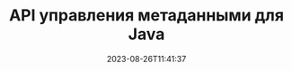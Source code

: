---
############################# Static ############################
layout: "product"
date: 2023-08-26T11:41:37
draft: false

product: "Metadata"
product_tag: "metadata"
platform: "Java"
platform_tag: "java"

############################# Head ############################
head_title: "API метаданных Java — просмотр, чтение, экспорт, редактирование, удаление метаданных документа"
head_description: "API метаданных Java для просмотра, чтения, редактирования, анализа, поиска, удаления, сравнения и экспорта метаданных документов PDF, Word, Excel, PPTX, Outlook, Visio, аудио, видео и изображений."

############################# Header ############################
title: "API управления метаданными для Java"
description: "Разрабатывайте приложения Java для создания, просмотра, доступа, обновления, удаления, поиска, сравнения, замены и экспорта метаданных популярных форматов документов и изображений."
button:
    enable: true

############################# SubMenu ############################
submenu:
    enable: true
    
    left:
        img_alt: "GroupDocs.Metadata for Java"
        image: "https://www.groupdocs.cloud/templates/groupdocs/images/product-logos/groupdocs-metadata-java.png"
        product: "GroupDocs.Metadata"
        platform: "Java"
        
    middle:
        button:
            # button loop
            - link: "#overview"
              text: "Обзор"

            # button loop
            - link: "#features"
              text: "Функции"

            # button loop
            - link: "#support"
              text: "Поддерживать"

            # button loop
            - link: "https://products.groupdocs.app/metadata"
              text: "Живая демонстрация"

            # button loop
            - link: "https://purchase.groupdocs.com/pricing/metadata/java"
              text: "Цены"

    right:
        link_download: "https://downloads.groupdocs.com/metadata"
        link_learn: "https://docs.groupdocs.com/metadata/java/"
        link_buy: "https://purchase.groupdocs.com"

############################# Overview ############################
overview:
    enable: true
    content: |
      GroupDocs.Metadata for Java — это расширенный API управления метаданными для управления метаданными документов, изображений, архивов, торрентов и различных других форматов файлов. Теперь разработчики могут расширять функциональные возможности своих Java-приложений, легко добавляя функции просмотра, изменения, удаления, извлечения, поиска, сравнения, замены и экспорта метаданных во всех популярных форматах деловых документов, таких как PDF, Microsoft Office Word, электронные таблицы Excel, презентации PowerPoint и т. д. слайды, электронные письма Outlook, Project, схемы Visio, OneNote, изображения, AutoCAD, Photoshop, аудио, видео, шрифты OpenType и метафайлы.  

      Библиотека метаданных Java предлагает такие функции, как поиск метаданных, замену свойств метаданных, сравнение метаданных поддерживаемых форматов файлов для выявления сходств и различий. Вы также можете редактировать или изменять метаданные для лучшего управления информацией и экспортировать полученную информацию метаданных в файл Excel, файл CSV и DataSet. API предлагает всестороннюю поддержку для работы со всеми широко используемыми стандартами метаданных, такими как встроенные, XMP, EXIF ​​и пользовательские свойства метаданных в поддерживаемых форматах документов.

      GroupDocs.Metadata for Java совместим со всеми версиями Java и поддерживает популярные операционные системы (Windows, Linux, MacOS), способные запускать среду выполнения Java.
    tabs:
      enable: true
      
      ## TAB ONE ##
      tab_one:
        description: |
          Ниже приводится обзор GroupDocs.Metadata для Java:
      
        left:
          enable: true
          icon: "fas fa-file-image"
          title: "Работа с изображениями"
          content: |
            * Метаданные XMP
            * Метаданные EXIF
            * Метаданные IPTC-IIM
            * Метаданные PSD
            * Метаданные САПР
            * Анализ дополнительных тегов IFD
        
        right:
          enable: true
          icon: "fab fa-html5"
          title: "Работа с аудио и видео"
          content: |
            * Обнаружение формата MP3 во время выполнения
            * Читать тег Lyrics3
            * Чтение аудиоинформации MPEG
            * Чтение информации заголовка AVI
            * Читать субтитры Матроски
            * Экспорт данных в Excel или CSV
      
      ## TAB TWO ##
      tab_two:
        description: |
          GroupDocs.Metadata для Java поддерживает следующие [форматы файлов документов](https://docs.groupdocs.com/metadata/java/supported-document-formats/):

        left:
          enable: true
          table:
            # table loop
            - title: "Microsoft Office"
              content: |
                * **Word:** DOC, DOCX, DOCM, DOT, DOTX, DOTM, RTF, TXT
                * **Excel:** XLS, XLSX, XLSM, XLSB, XLTM, XLT, XLTM, XLTX, XLAM, SXC, SpreadsheetML
                * **PowerPoint:** PPT, PPTX, PPS, PPSX, PPSM, POT, POTM, POTX, PPTM
                * **Visio:** VSD, VDX, VSS, VSSX, VSX, VST, VSTX, VTX, VSDX, VDW, VSTM, VSSM, VSDM
                * **Project:** MPP
                * **Outlook:** MSG, EML, EMLX, PST, OST
                * **OneNote:** ONE

        right:
          enable: true
          table:
            # table loop
            - title: "Другие форматы"
              content: |
                * **OpenDocument**: ODT, ODS
                * **Portable**: PDF
                * **Photoshop**: PSD
                * **AutoCAD**: DWG, DXF
                * **Аудио**:  MP3, WAV
                * **видео**: AVI, MOV, QT, FLV
                * **Metafiles**: EMF, WMF
                * **vCard**: VCF, VCR
                * **Картинки**: JPG, JPEG, JPE, JP2, PNG, GIF, TIFF, WebP, BMP, DJVU, DJV, DICOM
                * **Matroska Media Container**: MKV, MKA, MK3D, WEBM
                * **Шрифты OpenType**: OTF, OTC, TTF, TTC
                * **Другие**: EPUB, ZIP, TORRENT, ASF

      ## TAB THREE ##
      tab_three:
        description: |
          GroupDocs.Metadata для .NET поддерживает следующие операционные системы, платформы и менеджеры пакетов:
        
        left:
          enable: true
          table:
            # table loop
            - icon: "fab fa-windows"
              title: "Операционные системы"
              content: |
                * Рабочий стол Windows
                * Windows-сервер
                * Windows Azure
                * линукс

            # table loop
            - icon: "fas fa-code"
              title: "Поддерживаемые платформы"
              content: |
                * .NET Framework 2.0 или выше

        right:
          enable: true
          table:
            # table loop
            - icon: "fas fa-cogs"
              title: "Менеджеры пакетов"
              content: |
                * NuGet
                {tabs.tab_three.right.content.line_2}
                {tabs.tab_three.right.content.line_3}
            # table loop
            - icon: "fas fa-tools"
              title: "Среды разработки"
              content: |
                *Майкрософт Визуальная студия

############################# Features ############################
features:
    enable: true
    title: "GroupDocs.Metadata для функций Java"

    feature:
      # feature loop
      - icon: "fas fa-copy"
        content: "Управление встроенными и пользовательскими метаданными и получение метаданных торрентов и форматов архивов"
       
      # feature loop
      - icon: "fas fa-eye"
        content: "Доступ и удаление скрытых данных в Microsoft Word, Excel, PowerPoint и PDF"

      # feature loop
      - icon: "fas fa-bolt"
        content: "Определить тип файла документа во время выполнения"
      
      # feature loop
      - icon: "fas fa-file-powerpoint"
        content: "Идентификация/удаление цифровых подписей в Word, Excel, PDF"

      # feature loop
      - icon: "fas fa-code"
        content: "Обнаружение защиты паролем документов в Word, Excel, PowerPoint и PDF"

      # feature loop
      - icon: "fas fa-cloud"
        content: "Получение миниатюр и предварительный просмотр изображений поддерживаемых форматов и поддержка Matroska Multimedia Container"

      # feature loop
      - icon: "fas fa-remove-format"
        content: "Извлечение текстовых метаданных из файлов изображений PNG"

      # feature loop
      - icon: "fas fa-comment-slash"
        content: "Поддерживает перечисление любого типа метаданных и чтение метаданных файлов шрифтов OpenType"

      # feature loop
      - icon: "fas fa-location-arrow"
        content: "Чтение свойства метаданных с использованием определенного ключа для любого поддерживаемого формата"

      # feature loop
      - icon: "fas fa-border-all"
        content: "Получить/удалить метаданные сообщений электронной почты и удалить вложения"

      # feature loop
      - icon: "fas fa-wrench"
        content: "Чтение субтитров Matroska и получение метаданных аудио- и видеофайлов"

      # feature loop
      - icon: "fas fa-columns"
        content: "Создание превью изображений для файлов EPUB, CAD, EML и MSG"

      # feature loop
      - icon: "fas fa-file-word"
        content: "Определите различия или сходства в метаданных поддерживаемых форматов путем сравнения"

      # feature loop
      - icon: "fas fa-envelope"
        content: "Поиск свойств документа, метаданных EXIF ​​и XMP"

      # feature loop
      - icon: "fas fa-print"
        content: "Замена свойств метаданных Word, Excel, PowerPoint и PDF"

      # feature loop
      - icon: "fas fa-file-archive"
        content: "Экспорт метаданных поддерживаемых форматов файлов в Excel, CSV или DataSet"

      # feature loop
      - icon: "fas fa-lock"
        content: "Добавление или обновление свойств метаданных XMP и EXIF ​​произвольных типов с помощью API поиска"

      # feature loop
      - icon: "fas fa-file-code"
        content: "Управление свойствами метаданных изображения и удаление информации о местоположении фотографии"

      # feature loop
      - icon: "fas fa-fill-drip"
        content: "Удалить метаданные и комментарии из отчетов и документов"
        
      # feature loop
      - icon: "fas fa-file-excel"
        content: "Извлечение метаданных из файлов Microsoft Excel, начиная с Excel 95"

      # feature loop
      - icon: "fas fa-heading"
        content: "Сокращение потребления памяти форматами PDF, Excel и изображений"

      # feature loop
      - icon: "fas fa-project-diagram"
        content: "Обновление свойств метаданных EXIF ​​в файлах WEBP, PNG и PSD"

      # feature loop
      - icon: "fas fa-cube"
        content: "Извлечение свойств метаданных XMP в файлы MOV, MP3 и WEBP"

      # feature loop
      - icon: "fas fa-envelope"
        content: "Добавление, обновление и удаление пакетов метаданных IPTC в изображениях TIFF"

      # feature loop
      - icon: "fas fa-project-diagram"
        content: "Добавление, обновление и удаление пакетов метаданных EXIF ​​в изображениях JPEG2000"

      # feature loop
      - icon: "fas fa-cube"
        content: "Чтение тегов EXIF ​​и свойств метаданных XMP из форматов изображений HEIC/HEIF"

      # feature loop
      - icon: "fas fa-lock"
        content: "Чтение метаданных из зашифрованных файлов Microsoft Project"
        
    more_feature:
      # more_feature_loop
      - title: "Эффективно извлекать свойства метаданных"
        content: |
          С помощью GroupDocs.Metadata for Java API свойства метаданных поддерживаемых форматов файлов могут быть извлечены довольно эффективно. Код для этого довольно прост и прямолинеен. Ниже приведен пример, показывающий, как легко получить свойства метаданных файла MP3 с помощью Java:
          ```java
           try (Mp3Format mp3Format = new Mp3Format("D:\\sample.mp3")) 
          {
            System.out.printf("Album: %", mp3Format.getId3v1Properties().getAlbum());
            System.out.printf("Title: %", mp3Format.getId3v2Properties().getTitle());
          }
          ```      
      # more_feature_loop
      - title: "Получить скрытые данные для манипулирования"
        content: "GroupDocs.Metadata for Java предоставляет комплексный способ получения и удаления скрытых данных из файлов Microsoft Word, Excel и PowerPoint. Вы также можете сделать то же самое для документов PDF. Вы можете управлять комментариями, полями слияния, скрытыми страницами, полями форм, аннотациями и многим другим."

############################# Support ############################
support:
    enable: true

############################# Solutions ############################
solutions:
    enable: true
    title: "GroupDocs.Metadata предлагает API для просмотра документов для других популярных сред разработки."

    solution:
        # solution loop
        - img_alt: "GroupDocs.Metadata for .NET"
          image: "https://www.groupdocs.cloud/templates/groupdocs/images/product-logos/groupdocs-metadata-net.png"
          product: "GroupDocs.Metadata"
          platform: ".NET"
          link: "/metadata/net/"

############################# Back to top ###############################
back_to_top:
  enable: true
---